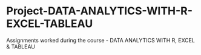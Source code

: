 # Project-DATA-ANALYTICS-WITH-R-EXCEL-TABLEAU
Assignments worked during the course - DATA ANALYTICS WITH R, EXCEL &amp; TABLEAU

